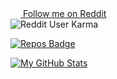 [<img height="16" width="16" src="http://simpleicons.org/icons/reddit.svg"> Follow me on Reddit](https://www.reddit.com/u/AlreadyReddit999)  
![Reddit User Karma](https://img.shields.io/reddit/user-karma/combined/AlreadyReddit999?color=orange&label=My%20Karma%20on%20Reddit&style=for-the-badge)

[![Repos Badge](https://badges.pufler.dev/repos/puf17640)](https://badges.pufler.dev) 


[![My GitHub Stats](https://github-readme-stats.vercel.app/api?username=onyxcode)](https://github.com/onyxcode)
